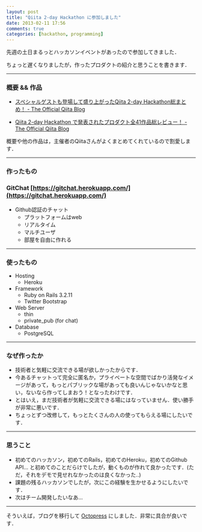 ```yaml
---
layout: post
title: "Qiita 2-day Hackathon に参加しました"
date: 2013-02-11 17:56
comments: true
categories: [hackathon, programming]
---
```


先週の土日まるっとハッカソンイベントがあったので参加してきました．

ちょっと遅くなりましたが，作ったプロダクトの紹介と思うことを書きます．

-----------------

### 概要 && 作品

* [スペシャルゲストも登場して盛り上がったQiita 2-day Hackathon総まとめ！ - The Official Qiita Blog](http://blog.qiita.com/post/42345394076/qiita-2-day-hackathon-report)

* [Qiita 2-day Hackathon で発表されたプロダクト全41作品総レビュー！ - The Official Qiita Blog](http://blog.qiita.com/post/42473838977/github-api-hackathon-products)

概要や他の作品は，主催者のQiitaさんがよくまとめてくれているので割愛します．

-----------------

### 作ったもの
### GitChat [https://gitchat.herokuapp.com/](https://gitchat.herokuapp.com/)

* Github認証のチャット
    * プラットフォームはweb
    * リアルタイム
    * マルチユーザ
    * 部屋を自由に作れる

-----------------

### 使ったもの

* Hosting
    * Heroku
* Framework
    * Ruby on Rails 3.2.11
    * Twitter Bootstrap
* Web Server
    * thin
    * private_pub (for chat)
* Database
    * PostgreSQL

-----------------

### なぜ作ったか

* 技術者と気軽に交流できる場が欲しかったからです．
* 今あるチャットって完全に匿名か，プライベートな空間でばかり活発なイメージがあって，もっとパブリックな場があっても良いんじゃないかなと思い，ないなら作ってしまおう！となったわけです．
* とはいえ，まだ技術者が気軽に交流できる場にはなっていません．使い勝手が非常に悪いです．
* ちょっとずつ改修して，もっとたくさんの人の使ってもらえる場にしたいです．

-----------------

### 思うこと

* 初めてのハッカソン，初めてのRails，初めてのHeroku，初めてのGithub API... と初めてのことだらけでしたが，動くものが作れて良かったです．(ただ，それをデモで見せれなかったのは良くなかった..)
* 課題の残るハッカソンでしたが，次にこの経験を生かせるようにしたいです．
* 次はチーム開発したいなあ...

-----------------

そういえば，ブログを移行して [Octopress](http://octopress.org/) にしました．非常に具合が良いです．
